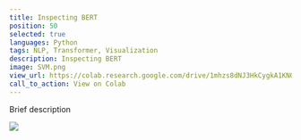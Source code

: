 ```yaml
---
title: Inspecting BERT
position: 50
selected: true
languages: Python
tags: NLP, Transformer, Visualization
description: Inspecting BERT
image: SVM.png
view_url: https://colab.research.google.com/drive/1mhzs8dNJ3HkCygkA1KNORpCJAeL3cEUD#scrollTo=1rSoTkU7mxBB
call_to_action: View on Colab
---
```


Brief description

<img src="{{site.url}}/img/blog/4/1.png" class="wh-auto">